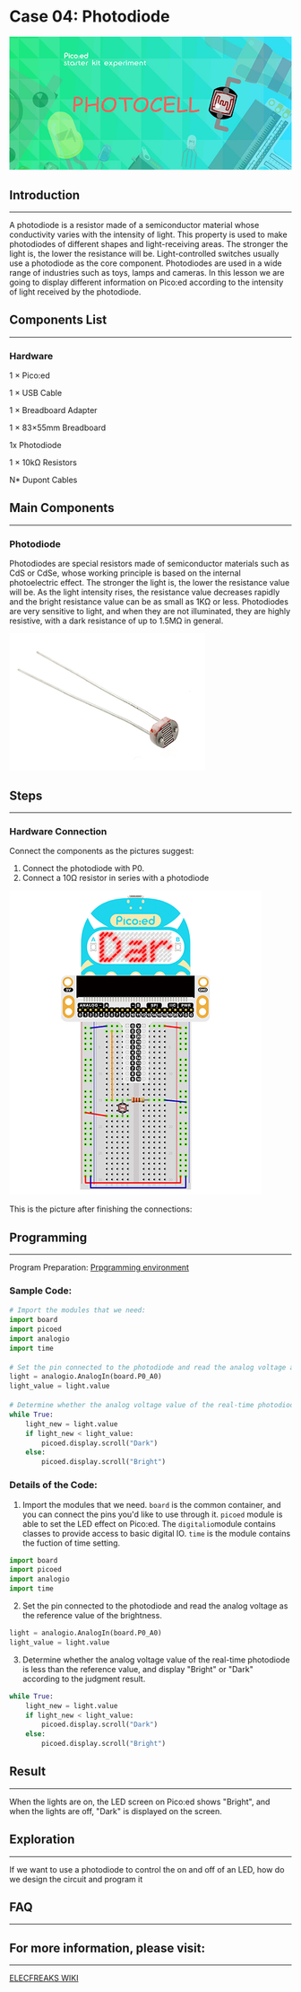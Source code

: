 # Case 04: Photodiode

![](./images/picoed-starterkit-case04-1.png)

## Introduction
---
A photodiode is a resistor made of a semiconductor material whose conductivity varies with the intensity of light. This property is used to make photodiodes of different shapes and light-receiving areas. The stronger the light is, the lower the resistance will be. Light-controlled switches usually use a photodiode as the core component. Photodiodes are used in a wide range of industries such as toys, lamps and cameras. In this lesson we are going to display different information on Pico:ed according to the intensity of light received by the photodiode.

## Components List
---
### Hardware

1 × Pico:ed

1 × USB Cable

1 × Breadboard Adapter 

1 ×  83×55mm Breadboard

1x Photodiode

1 × 10kΩ Resistors

N* Dupont Cables

## Main Components
---
### Photodiode

Photodiodes are special resistors made of semiconductor materials such as CdS or CdSe, whose working principle is based on the internal photoelectric effect. The stronger the light is, the lower the resistance value will be. As the light intensity rises, the resistance value decreases rapidly and the bright resistance value can be as small as 1KΩ or less. Photodiodes are very sensitive to light, and when they are not illuminated, they are highly resistive, with a dark resistance of up to 1.5MΩ in general.

![](./images/picoed-starterkit-case04-2.png)

## Steps
---
### Hardware Connection

Connect the components as the pictures suggest: 

1. Connect the photodiode with P0. 
2. Connect a 10Ω resistor in series with a photodiode

![](./images/picoed-starterkit-case04-3.png)

This is the picture after finishing the connections: 

## Programming
---
Program Preparation: [Prpgramming environment](https://www.yuque.com/elecfreaks-learn/picoed/er7nuh)

### Sample Code:

```python
# Import the modules that we need: 
import board
import picoed
import analogio
import time

# Set the pin connected to the photodiode and read the analog voltage as the reference value of the brightness.
light = analogio.AnalogIn(board.P0_A0)
light_value = light.value

# Determine whether the analog voltage value of the real-time photodiode is less than the reference value, and display "Bright" or "Dark" according to the judgment result.
while True:
    light_new = light.value
    if light_new < light_value:
        picoed.display.scroll("Dark")
    else:
        picoed.display.scroll("Bright")
```
### Details of the Code: 

1. Import the modules that we need. `board` is the common container, and you can connect the pins you'd like to use through it. `picoed` module is able to set the LED effect on Pico:ed. The `digitalio`module contains classes to provide access to basic digital IO. `time` is the module contains the fuction of time setting. 
```python
import board
import picoed
import analogio
import time
```

2. Set the pin connected to the photodiode and read the analog voltage as the reference value of the brightness.
```python
light = analogio.AnalogIn(board.P0_A0)
light_value = light.value
```

3. Determine whether the analog voltage value of the real-time photodiode is less than the reference value, and display "Bright" or "Dark" according to the judgment result.
```python
while True:
    light_new = light.value
    if light_new < light_value:
        picoed.display.scroll("Dark")
    else:
        picoed.display.scroll("Bright")
```
## Result
---
When the lights are on, the LED screen on Pico:ed shows "Bright", and when the lights are off, "Dark" is displayed on the screen.

## Exploration
---
If we want to use a photodiode to control the on and off of an LED, how do we design the circuit and program it

## FAQ
---
## For more information, please visit: 
---
[ELECFREAKS WIKI](https://www.elecfreaks.com/learn-en/)
